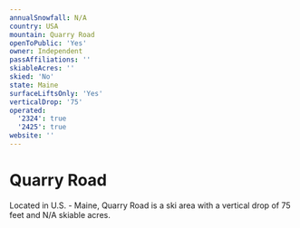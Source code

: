 ```yaml
---
annualSnowfall: N/A
country: USA
mountain: Quarry Road
openToPublic: 'Yes'
owner: Independent
passAffiliations: ''
skiableAcres: ''
skied: 'No'
state: Maine
surfaceLiftsOnly: 'Yes'
verticalDrop: '75'
operated:
  '2324': true
  '2425': true
website: ''
---
```



# Quarry Road

Located in U.S. - Maine, Quarry Road is a ski area with a vertical drop of 75 feet and N/A skiable acres.
